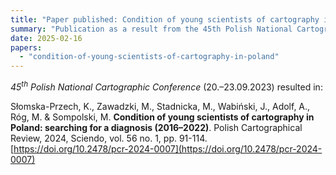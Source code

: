 ```yaml
---
title: "Paper published: Condition of young scientists of cartography in Poland"
summary: "Publication as a result from the 45th Polish National Cartographic Conference"
date: 2025-02-16
papers:
  - "condition-of-young-scientists-of-cartography-in-poland"
---
```


_45<sup>th</sup> Polish National Cartographic Conference_ (20.–23.09.2023) resulted in:

Słomska-Przech, K., Zawadzki, M., Stadnicka, M., Wabiński, J., Adolf, A., Róg, M. & Sompolski, M. **Condition of young scientists of cartography in Poland: searching for a diagnosis (2016–2022)**. Polish Cartographical Review, 2024, Sciendo, vol. 56 no. 1, pp. 91-114. [https://doi.org/10.2478/pcr-2024-0007](https://doi.org/10.2478/pcr-2024-0007)
